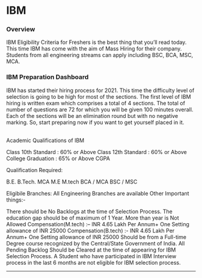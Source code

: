 <h1>IBM</h1>
<h3>Overview</h3>

IBM Eligibility Criteria for Freshers is the best thing that you’ll read today. This time IBM has come with the aim of Mass Hiring for their company. Students from all engineering streams can apply including BSC, BCA, MSC, MCA. 

<h3>IBM Preparation Dashboard</h3>
IBM has started their hiring process for 2021. This time the difficulty level of selection is going to be high for most of the sections. The first level of IBM hiring is written exam which comprises a total of 4 sections. The total of number of questions are 72 for which you will be given 100 minutes overall. Each of the sections will be an elimination round but with no negative marking. So, start preparing now if you want to get yourself placed in it.<br>
<br>

Academic Qualifications of IBM

Class 10th Standard : 60% or Above
Class 12th Standard : 60% or Above
College Graduation : 65% or Above CGPA

Qualification Required:

B.E.
B.Tech.
MCA
M.E
M.tech
BCA / MCA
BSC / MSC

Eligibile Branches:
All Engineering Branches are available
Other Important things:-

There should be No Backlogs at the time of Selection Process.
The education gap should be of maximum of 1 Year. More than year is Not Allowed
Compensation(M.tech) :– INR 4.65 Lakh Per Annum+ One Setting allowance of INR 25000
Compensation(B.tech) :- INR 4.65 Lakh Per Annum+ One Setting allowance of INR 25000
Should be from a Full-time Degree course recognized by the Central/State Government of India.
All Pending Backlog Should be Cleared at the time of appearing for IBM Selection Process.
A Student who have participated in IBM Interview process in the last 6 months are not eligible for IBM selection process.
<hr>